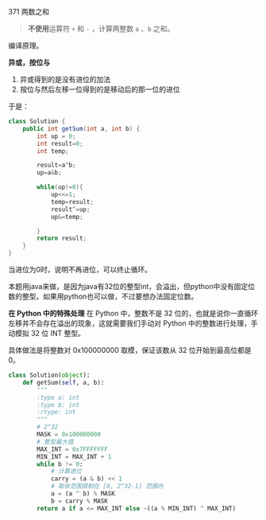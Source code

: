 371 两数之和

> **不使用**运算符 `+` 和 `-` ，计算两整数 `a` 、`b` 之和。

编译原理。

**异或，按位与**

1. 异或得到的是没有进位的加法
2. 按位与然后左移一位得到的是移动后的那一位的进位

于是：

```java
class Solution {
    public int getSum(int a, int b) {
        int up = 0;
        int result=0;
        int temp;

        result=a^b;
        up=a&b;

        while(up!=0){
            up<<=1;
            temp=result;
            result^=up;
            up&=temp;

        }
        return result;
    }
}
```

当进位为0时，说明不再进位，可以终止循环。

本题用java来做，是因为java有32位的整型int，会溢出，但python中没有固定位数的整型。如果用python也可以做，不过要想办法固定位数。

**在 Python 中的特殊处理**
在 Python 中，整数不是 32 位的，也就是说你一直循环左移并不会存在溢出的现象，这就需要我们手动对 Python 中的整数进行处理，手动模拟 32 位 INT 整型。

具体做法是将整数对 0x100000000 取模，保证该数从 32 位开始到最高位都是 0。

```python
class Solution(object):
    def getSum(self, a, b):
        """
        :type a: int
        :type b: int
        :rtype: int
        """
        # 2^32
        MASK = 0x100000000
        # 整型最大值
        MAX_INT = 0x7FFFFFFF
        MIN_INT = MAX_INT + 1
        while b != 0:
            # 计算进位
            carry = (a & b) << 1 
            # 取余范围限制在 [0, 2^32-1] 范围内
            a = (a ^ b) % MASK
            b = carry % MASK
        return a if a <= MAX_INT else ~((a % MIN_INT) ^ MAX_INT)   
```

